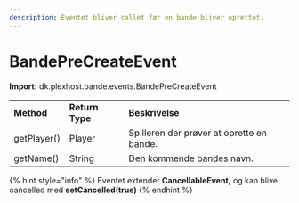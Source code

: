 ```yaml
---
description: Eventet bliver callet før en bande bliver oprettet.
---
```


# BandePreCreateEvent

**Import:** dk.plexhost.bande.events.BandePreCreateEvent

|             |                 |                                           |
| ----------- | --------------- | ----------------------------------------- |
| **Method**  | **Return Type** | **Beskrivelse**                           |
| getPlayer() | Player          | Spilleren der prøver at oprette en bande. |
| getName()   | String          | Den kommende bandes navn.                 |

{% hint style="info" %}
Eventet extender **CancellableEvent,** og kan blive cancelled med **setCancelled(true)**
{% endhint %}
